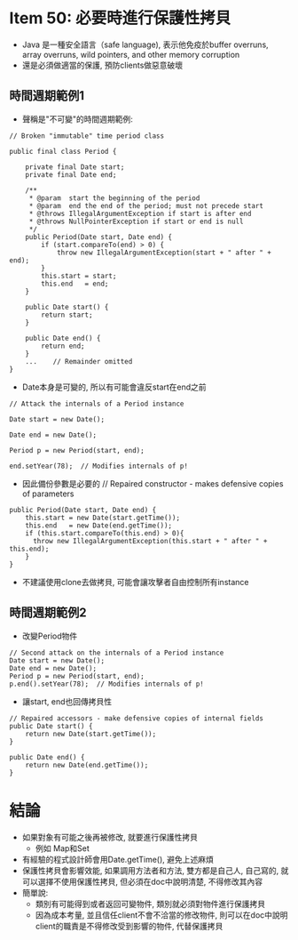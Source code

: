 # Item 50: 必要時進行保護性拷貝

* Java 是一種安全語言（safe language), 表示他免疫於buffer overruns, array overruns, wild pointers, and other memory corruption
* 還是必須做適當的保護, 預防clients做惡意破壞

## 時間週期範例1

* 聲稱是"不可變"的時間週期範例:
```
// Broken "immutable" time period class

public final class Period {

    private final Date start;
    private final Date end;

    /**
     * @param  start the beginning of the period
     * @param  end the end of the period; must not precede start
     * @throws IllegalArgumentException if start is after end
     * @throws NullPointerException if start or end is null
     */
    public Period(Date start, Date end) {
        if (start.compareTo(end) > 0) {
            throw new IllegalArgumentException(start + " after " + end);
        }
        this.start = start;
        this.end   = end;
    }

    public Date start() {
        return start;
    }

    public Date end() {
        return end;
    }
    ...    // Remainder omitted
}
```

* Date本身是可變的, 所以有可能會違反start在end之前
```
// Attack the internals of a Period instance

Date start = new Date();

Date end = new Date();

Period p = new Period(start, end);

end.setYear(78);  // Modifies internals of p!
```

* 因此備份參數是必要的
// Repaired constructor - makes defensive copies of parameters

```
public Period(Date start, Date end) {
    this.start = new Date(start.getTime());
    this.end   = new Date(end.getTime());
    if (this.start.compareTo(this.end) > 0){
      throw new IllegalArgumentException(this.start + " after " + this.end);
    }
}
```

* 不建議使用clone去做拷貝, 可能會讓攻擊者自由控制所有instance

## 時間週期範例2

* 改變Period物件
```
// Second attack on the internals of a Period instance
Date start = new Date();
Date end = new Date();
Period p = new Period(start, end);
p.end().setYear(78);  // Modifies internals of p!
```

* 讓start, end也回傳拷貝性
```
// Repaired accessors - make defensive copies of internal fields
public Date start() {
    return new Date(start.getTime());
}

public Date end() {
    return new Date(end.getTime());
}
```


# 結論

* 如果對象有可能之後再被修改, 就要進行保護性拷貝
  * 例如 Map和Set
* 有經驗的程式設計師會用Date.getTime(), 避免上述麻煩
* 保護性拷貝會影響效能, 如果調用方法者和方法, 雙方都是自己人, 自己寫的, 就可以選擇不使用保護性拷貝, 但必須在doc中說明清楚, 不得修改其內容
* 簡單說:
  * 類別有可能得到或者返回可變物件, 類別就必須對物件進行保護拷貝
  * 因為成本考量, 並且信任client不會不洽當的修改物件, 則可以在doc中說明client的職責是不得修改受到影響的物件, 代替保護拷貝


